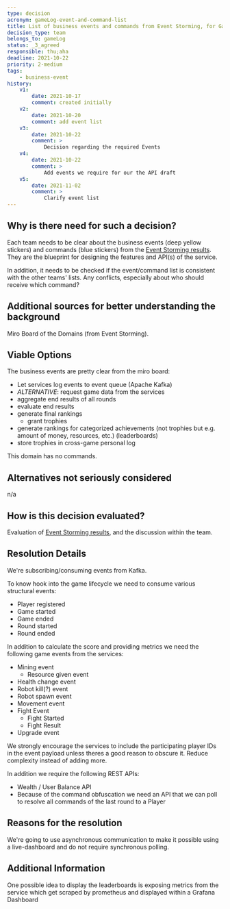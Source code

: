 ```yaml
---
type: decision
acronym: gameLog-event-and-command-list
title: List of business events and commands from Event Storming, for GameLog service
decision_type: team
belongs_to: gameLog
status: _3_agreed
responsible: thu;aha
deadline: 2021-10-22
priority: 2-medium
tags: 
    - business-event
history:
    v1:
        date: 2021-10-17
        comment: created initially
    v2:
        date: 2021-10-20
        comment: add event list
    v3:
        date: 2021-10-22
        comment: >
            Decision regarding the required Events
    v4:
        date: 2021-10-22
        comment: >
            Add events we require for our the API draft
    v5:
        date: 2021-11-02
        comment: >
            Clarify event list
---
```


## Why is there need for such a decision?

Each team needs to be clear about the business events (deep yellow stickers) and commands (blue stickers)
from the [Event Storming results](https://miro.com/app/board/o9J_lsQV7ZA=/). They are the blueprint for 
designing the features and API(s) of the service.

In addition, it needs to be checked if the event/command list is consistent with the other teams' lists.
Any conflicts, especially about who should receive which command?

## Additional sources for better understanding the background

Miro Board of the Domains (from Event Storming).

## Viable Options

The business events are pretty clear from the miro board:
- Let services log events to event queue (Apache Kafka)
- *ALTERNATIVE*: request game data from the services
- aggregate end results of all rounds
- evaluate end results
- generate final rankings
  - grant trophies
- generate rankings for categorized achievements (not trophies but e.g. amount of money, resources, etc.) (leaderboards)
- store trophies in cross-game personal log

This domain has no commands.

## Alternatives not seriously considered

n/a

## How is this decision evaluated?

Evaluation of [Event Storming results](https://miro.com/app/board/o9J_lsQV7ZA=/), and the discussion within the team.
 
## Resolution Details

We're subscribing/consuming events from Kafka. 

To know hook into the game lifecycle we need to consume various structural events:

- Player registered
- Game started 
- Game ended
- Round started
- Round ended

In addition to calculate the score and providing metrics we need the following game events from the services: 

- Mining event
    - Resource given event 
- Health change event
- Robot kill(?) event
- Robot spawn event
- Movement event
- Fight Event 
    - Fight Started
    - Fight Result
- Upgrade event

We strongly encourage the services to include the participating player IDs in the event payload unless theres a good reason to obscure it. Reduce complexity instead of adding more.

In addition we require the following REST APIs: 
- Wealth / User Balance API 
- Because of the command obfuscation we need an API that we can poll to resolve all commands of the last round to a Player

## Reasons for the resolution

We're going to use asynchronous communication to make it possible using a live-dashboard and do not require synchronous polling.

## Additional Information

One possible idea to display the leaderboards is exposing metrics from the service which get scraped by prometheus and displayed within a Grafana Dashboard   